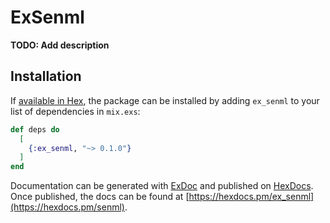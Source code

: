 # ExSenml

**TODO: Add description**

## Installation

If [available in Hex](https://hex.pm/docs/publish), the package can be installed
by adding `ex_senml` to your list of dependencies in `mix.exs`:

```elixir
def deps do
  [
    {:ex_senml, "~> 0.1.0"}
  ]
end
```

Documentation can be generated with [ExDoc](https://github.com/elixir-lang/ex_doc)
and published on [HexDocs](https://hexdocs.pm). Once published, the docs can
be found at [https://hexdocs.pm/ex_senml](https://hexdocs.pm/senml).

